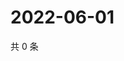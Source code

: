 # 2022-06-01

共 0 条

<!-- BEGIN WEIBO -->
<!-- 最后更新时间 Wed Jun 01 2022 17:17:56 GMT+0800 (China Standard Time) -->

<!-- END WEIBO -->
